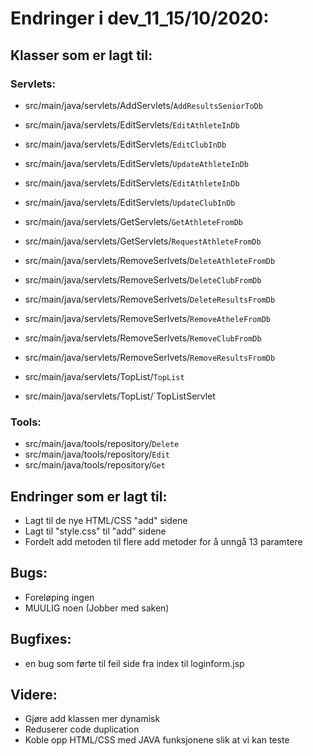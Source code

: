 # Endringer i dev_11_15/10/2020:

## Klasser som er lagt til:

### Servlets:
- src/main/java/servlets/AddServlets/`AddResultsSeniorToDb`
- src/main/java/servlets/EditServlets/`EditAthleteInDb`
- src/main/java/servlets/EditServlets/`EditClubInDb`
- src/main/java/servlets/EditServlets/`UpdateAthleteInDb`
- src/main/java/servlets/EditServlets/`EditAthleteInDb`
- src/main/java/servlets/EditServlets/`UpdateClubInDb`

- src/main/java/servlets/GetServlets/`GetAthleteFromDb`
- src/main/java/servlets/GetServlets/`RequestAthleteFromDb`

- src/main/java/servlets/RemoveSerlvets/`DeleteAthleteFromDb`
- src/main/java/servlets/RemoveSerlvets/`DeleteClubFromDb`
- src/main/java/servlets/RemoveSerlvets/`DeleteResultsFromDb`
- src/main/java/servlets/RemoveSerlvets/`RemoveAtheleFromDb`
- src/main/java/servlets/RemoveSerlvets/`RemoveClubFromDb`
- src/main/java/servlets/RemoveSerlvets/`RemoveResultsFromDb`

- src/main/java/servlets/TopList/`TopList`
- src/main/java/servlets/TopList/`TopListServlet

### Tools:
- src/main/java/tools/repository/`Delete`
- src/main/java/tools/repository/`Edit`
- src/main/java/tools/repository/`Get`

## Endringer som er lagt til:
* Lagt til de nye HTML/CSS "add" sidene
* Lagt til "style.css" til "add" sidene
* Fordelt add metoden til flere add metoder for å unngå 13 paramtere


## Bugs:
- Foreløping ingen
- MUULIG noen (Jobber med saken)

## Bugfixes:
- en bug som førte til feil side fra index til loginform.jsp

## Videre:
- Gjøre add klassen mer dynamisk
- Reduserer code duplication
- Koble opp HTML/CSS med JAVA funksjonene slik at vi kan teste





